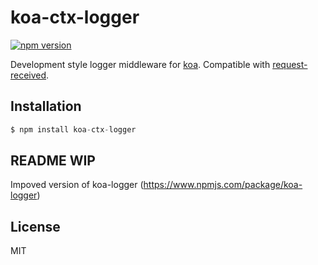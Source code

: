
# koa-ctx-logger

[![npm version][npm-image]][npm-url]

 Development style logger middleware for [koa](https://github.com/koajs/koa).  Compatible with [request-received](https://github.com/cabinjs/request-received).



## Installation

```js
$ npm install koa-ctx-logger
```

## README WIP
Impoved version of koa-logger (https://www.npmjs.com/package/koa-logger)

## License

  MIT

[npm-url]: https://www.npmjs.com/package/koa-ctx-logger
[npm-image]: https://img.shields.io/npm/v/koa-logger.svg?style=flat-square

